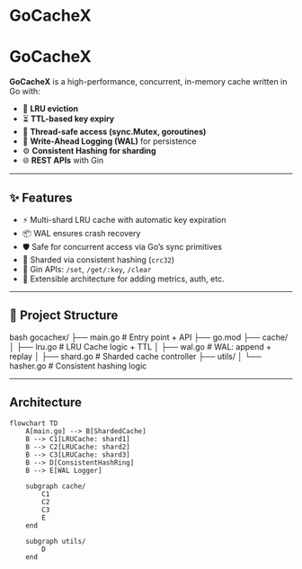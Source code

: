 # GoCacheX

# GoCacheX

**GoCacheX** is a high-performance, concurrent, in-memory cache written in Go with:

- 🔁 **LRU eviction**
- ⏳ **TTL-based key expiry**
- 🧵 **Thread-safe access (sync.Mutex, goroutines)**
- 💾 **Write-Ahead Logging (WAL)** for persistence
- ⚙️ **Consistent Hashing for sharding**
- 🌐 **REST APIs** with Gin

---

## ✨ Features

- ⚡ Multi-shard LRU cache with automatic key expiration
- 📦 WAL ensures crash recovery
- 🛡️ Safe for concurrent access via Go’s sync primitives
- 🧠 Sharded via consistent hashing (`crc32`)
- 🧪 Gin APIs: `/set`, `/get/:key`, `/clear`
- 🧱 Extensible architecture for adding metrics, auth, etc.

---

## 📂 Project Structure
bash
gocachex/
├── main.go                   # Entry point + API
├── go.mod
├── cache/
│   ├── lru.go                # LRU Cache logic + TTL
│   ├── wal.go                # WAL: append + replay
│   ├── shard.go              # Sharded cache controller
├── utils/
│   └── hasher.go             # Consistent hashing logic

---
## Architecture
```mermaid
flowchart TD
    A[main.go] --> B[ShardedCache]
    B --> C1[LRUCache: shard1]
    B --> C2[LRUCache: shard2]
    B --> C3[LRUCache: shard3]
    B --> D[ConsistentHashRing]
    B --> E[WAL Logger]

    subgraph cache/
        C1
        C2
        C3
        E
    end

    subgraph utils/
        D
    end
